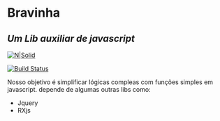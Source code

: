# Bravinha
## _Um Lib auxiliar de javascript_

[![N|Solid](https://cldup.com/dTxpPi9lDf.thumb.png)](https://nodesource.com/products/nsolid)

[![Build Status](https://travis-ci.org/joemccann/dillinger.svg?branch=master)](https://travis-ci.org/joemccann/dillinger)

Nosso objetivo é simplificar lógicas compleas com funções simples em javascript. depende de algumas outras libs como:

- Jquery
- RXjs
